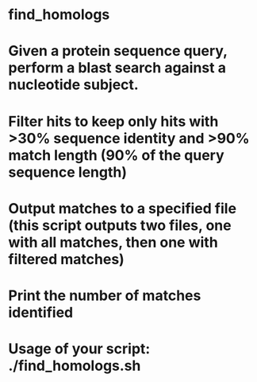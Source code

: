 # find_homologs
# Given a protein sequence query, perform a blast search against a nucleotide subject.
# Filter hits to keep only hits with >30% sequence identity and >90% match length (90% of the query sequence length) 
# Output matches to a specified file (this script outputs two files, one with all matches, then one with filtered matches)
# Print the number of matches identified
# Usage of your script: ./find_homologs.sh <query file> <subject file> <output file> 
